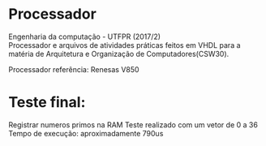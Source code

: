 # Processador
Engenharia da computação - UTFPR (2017/2)                                                               
Processador e arquivos de atividades práticas feitos em VHDL para a matéria de Arquitetura e Organização de Computadores(CSW30). 

Processador referência: Renesas V850

# Teste final: 
Registrar numeros primos na RAM
Teste realizado com um vetor de 0 a 36
Tempo de execução: aproximadamente 790us

